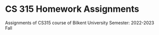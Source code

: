 # CS 315 Homework Assignments

Assignments of CS315 course of Bilkent University
Semester: 2022-2023 Fall


